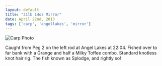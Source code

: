 ```yaml
---
layout: default
title: "31lb 14oz Mirror"
date: April 22nd, 2013
tags: ['carp', 'angellakes', 'mirror']
---
```


![Carp Photo](https://s3-eu-west-1.amazonaws.com/davemcnally/2013-04-26+17.52.27.jpg)

Caught from Peg 2 on the left rod at Angel Lakes at 22:04. Fished over to far bank with a Grange and half a Milky Toffee combo. Standard knotless knot hair rig. The fish known as Splodge, and rightly so! 